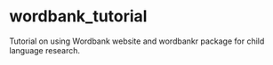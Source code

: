 # wordbank_tutorial
Tutorial on using Wordbank website and wordbankr package for child language research.

